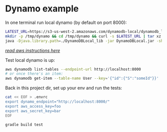 # Dynamo example 

In one terminal run local dynamo (by default on port 8000):
```bash
LATEST_URL=https://s3-us-west-2.amazonaws.com/dynamodb-local/dynamodb_local_latest.tar.gz
mkdir -p /tmp/dynamo && cd /tmp/dynamo && curl -s $LATEST_URL | tar xz
java -Djava.library.path=./DynamoDBLocal_lib -jar DynamoDBLocal.jar -sharedDb
```
_[read aws instructions here](https://docs.aws.amazon.com/amazondynamodb/latest/developerguide/DynamoDBLocal.html#DynamoDBLocal.Maven)_ 

Test local dynamo is up: 
```bash 
aws dynamodb list-tables --endpoint-url http://localhost:8000
# or once there's an item: 
aws dynamodb get-item --table-name User --key='{"id":{"S":"someId"}}'  --endpoint-url http://localhost:8000
```

Back in this project dir, set up your env and run the tests:
```bash
cat << EOF > .envrc
export dynamo_endpoint="http://localhost:8000/"
export aws_access_key=foo
export aws_secret_key=bar
EOF

gradle build test

```

